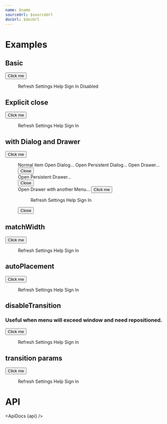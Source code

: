 ```yaml
---
name: $name
sourceUrl: $sourceUrl
docUrl: $docUrl
---
```


<script>
  import { mdiMagnify } from '@mdi/js';

  import api from '$lib/components/Menu.svelte?raw&sveld';
  import ApiDocs from '$lib/components/ApiDocs.svelte';

  import Button from '$lib/components/Button.svelte';
  import Dialog from '$lib/components/Dialog.svelte';
  import Drawer from '$lib/components/Drawer.svelte';
  import Menu from '$lib/components/Menu.svelte';
  import MenuItem from '$lib/components/MenuItem.svelte';
  import Preview from '$lib/components/Preview.svelte';
  import TextField from '$lib/components/TextField.svelte';
  import Toggle from '$lib/components/Toggle.svelte';
</script>

# Examples

## Basic

<Preview>
  <Toggle let:on={open} let:toggle>
    <span>
      <Button on:click={toggle}>Click me</Button>
      <Menu {open} on:close={toggle}>
        <MenuItem>Refresh</MenuItem>
        <MenuItem>Settings</MenuItem>
        <MenuItem>Help</MenuItem>
        <MenuItem>Sign In</MenuItem>
        <MenuItem disabled>Disabled</MenuItem>
      </Menu>
    </span>
  </Toggle>
</Preview>

## Explicit close

<Preview>
  <Toggle let:on={open} let:toggle>
    <span>
      <Button on:click={toggle}>Click me</Button>
      <Menu {open} on:close={toggle} explicitClose let:close>
        <div class="p-2">
          <TextField icon={mdiMagnify} placeholder="Search" class="mb-2" autofocus={{ delay: 50 }} />
          <MenuItem on:click={close}>Refresh</MenuItem>
          <MenuItem on:click={close}>Settings</MenuItem>
          <MenuItem on:click={close}>Help</MenuItem>
          <MenuItem on:click={close}>Sign In</MenuItem>
        </div>
      </Menu>
    </span>
  </Toggle>
</Preview>

## with Dialog and Drawer

<Preview>
  <Toggle let:on={open} let:toggle={toggleMenu} let:toggleOff={closeMenu}>
    <span>
      <Button on:click={toggleMenu}>Click me</Button>
      <Menu {open} on:close={closeMenu} explicitClose let:close>
        <MenuItem on:click={close}>Normal item</MenuItem>
        <Toggle let:on={open} let:toggle={toggleDialog} on:toggleOff={closeMenu}>
          <MenuItem on:click={toggleDialog}>Open Dialog...</MenuItem>
          <Dialog {open} on:close={toggleDialog}>
            <div slot="title">Are you sure you want to do that?</div>
            <div slot="actions">
              <Button class="bg-blue-500 text-white hover:bg-blue-600">Close</Button>
            </div>
          </Dialog>
        </Toggle>
        <Toggle let:on={open} let:toggle={toggleDialog} on:toggleOff={closeMenu}>
          <MenuItem on:click={toggleDialog}>Open Persistent Dialog...</MenuItem>
          <Dialog {open} on:close={toggleDialog} persistent>
            <div slot="title">Are you sure you want to do that?</div>
            <div slot="actions">
              <Button class="bg-blue-500 text-white hover:bg-blue-600">Close</Button>
            </div>
          </Dialog>
        </Toggle>
        <Toggle let:on={open} let:toggle={toggleDrawer} let:toggleOff on:toggleOff={closeMenu}>
          <MenuItem on:click={toggleDrawer}>Open Drawer...</MenuItem>
          <Drawer {open} on:close={toggleOff} right class="w-[400px]">
            <div class="fixed bottom-0 w-full flex justify-center bg-gray-500/25 p-1 border-t border-gray-400">
              <Button on:click={toggleOff}>Close</Button>
            </div>
          </Drawer>
        </Toggle>
        <Toggle let:on={open} let:toggle={toggleDrawer} let:toggleOff on:toggleOff={closeMenu}>
          <MenuItem on:click={toggleDrawer}>Open Persistent Drawer...</MenuItem>
          <Drawer {open} on:close={toggleOff} right class="w-[400px]" persistent>
            <div class="fixed bottom-0 w-full flex justify-center bg-gray-500/25 p-1 border-t border-gray-400">
              <Button on:click={toggleOff}>Close</Button>
            </div>
          </Drawer>
        </Toggle>
        <Toggle let:on={open} let:toggle={toggleDrawer} let:toggleOff on:toggleOff={closeMenu}>
          <MenuItem on:click={toggleDrawer}>Open Drawer with another Menu...</MenuItem>
          <Drawer {open} on:close={toggleOff} right class="w-[400px]">
            <Toggle let:on={open} let:toggle>
              <span>
                <Button on:click={toggle}>Click me</Button>
                <Menu {open} on:close={toggle}>
                  <MenuItem>Refresh</MenuItem>
                  <MenuItem>Settings</MenuItem>
                  <MenuItem>Help</MenuItem>
                  <MenuItem>Sign In</MenuItem>
                </Menu>
              </span>
            </Toggle>
            <div class="fixed bottom-0 w-full flex justify-center bg-gray-500/25 p-1 border-t border-gray-400">
              <Button on:click={toggleOff}>Close</Button>
            </div>
          </Drawer>
        </Toggle>
      </Menu>
    </span>
  </Toggle>
</Preview>

## matchWidth

<Preview>
  <Toggle let:on={open} let:toggle>
    <span>
      <Button on:click={toggle}>Click me</Button>
      <Menu {open} on:close={toggle} matchWidth>
        <MenuItem>Refresh</MenuItem>
        <MenuItem>Settings</MenuItem>
        <MenuItem>Help</MenuItem>
        <MenuItem>Sign In</MenuItem>
      </Menu>
    </span>
  </Toggle>
</Preview>

## autoPlacement

<Preview>
  <Toggle let:on={open} let:toggle>
    <span>
      <Button on:click={toggle}>Click me</Button>
      <Menu {open} on:close={toggle} autoPlacement>
        <MenuItem>Refresh</MenuItem>
        <MenuItem>Settings</MenuItem>
        <MenuItem>Help</MenuItem>
        <MenuItem>Sign In</MenuItem>
      </Menu>
    </span>
  </Toggle>
</Preview>

## disableTransition

### Useful when menu will exceed window and need repositioned.

<Preview>
  <Toggle let:on={open} let:toggle>
    <span>
      <Button on:click={toggle}>Click me</Button>
      <Menu {open} on:close={toggle} disableTransition>
        <MenuItem>Refresh</MenuItem>
        <MenuItem>Settings</MenuItem>
        <MenuItem>Help</MenuItem>
        <MenuItem>Sign In</MenuItem>
      </Menu>
    </span>
  </Toggle>
</Preview>

## transition params

<Preview>
  <Toggle let:on={open} let:toggle>
    <span>
      <Button on:click={toggle}>Click me</Button>
      <Menu {open} on:close={toggle} transitionParams={{ duration: 2000 }}>
        <MenuItem>Refresh</MenuItem>
        <MenuItem>Settings</MenuItem>
        <MenuItem>Help</MenuItem>
        <MenuItem>Sign In</MenuItem>
      </Menu>
    </span>
  </Toggle>
</Preview>

# API

<ApiDocs {api} />
